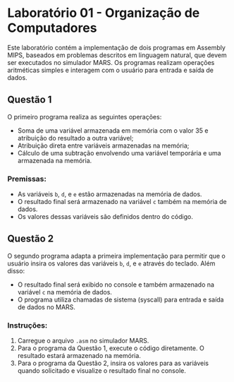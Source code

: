 # Laboratório 01 - Organização de Computadores

Este laboratório contém a implementação de dois programas em Assembly MIPS, baseados em problemas descritos em linguagem natural, que devem ser executados no simulador MARS. Os programas realizam operações aritméticas simples e interagem com o usuário para entrada e saída de dados.

## Questão 1
O primeiro programa realiza as seguintes operações:
- Soma de uma variável armazenada em memória com o valor 35 e atribuição do resultado a outra variável;
- Atribuição direta entre variáveis armazenadas na memória;
- Cálculo de uma subtração envolvendo uma variável temporária e uma armazenada na memória.

### Premissas:
- As variáveis `b`, `d`, e `e` estão armazenadas na memória de dados.
- O resultado final será armazenado na variável `c` também na memória de dados.
- Os valores dessas variáveis são definidos dentro do código.

## Questão 2
O segundo programa adapta a primeira implementação para permitir que o usuário insira os valores das variáveis `b`, `d`, e `e` através do teclado. Além disso:
- O resultado final será exibido no console e também armazenado na variável `c` na memória de dados.
- O programa utiliza chamadas de sistema (syscall) para entrada e saída de dados no MARS.

### Instruções:
1. Carregue o arquivo `.asm` no simulador MARS.
2. Para o programa da Questão 1, execute o código diretamente. O resultado estará armazenado na memória.
3. Para o programa da Questão 2, insira os valores para as variáveis quando solicitado e visualize o resultado final no console.
